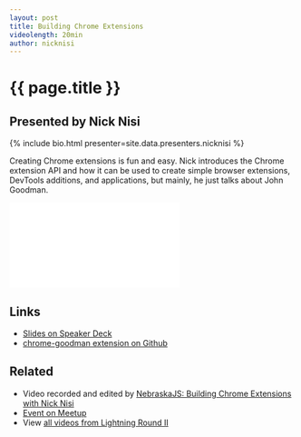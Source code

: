 ```yaml
---
layout: post
title: Building Chrome Extensions
videolength: 20min
author: nicknisi
---
```


# {{ page.title }}

## Presented by Nick Nisi

{% include bio.html presenter=site.data.presenters.nicknisi %}

Creating Chrome extensions is fun and easy. Nick introduces the Chrome extension API and how it can be used to create simple browser extensions, DevTools additions, and applications, but mainly, he just talks about John Goodman.

<div class="fluid-width-video-wrapper"><iframe src="//www.youtube.com/embed/HzJ9pUWb2rA" frameborder="0" allowfullscreen></iframe></div>

## Links

* [Slides on Speaker Deck](https://speakerdeck.com/nicknisi/chrome-extensions)
* [chrome-goodman extension on Github](https://github.com/nicknisi/chrome-goodman)

## Related

* Video recorded and edited by [NebraskaJS: Building Chrome Extensions with Nick Nisi](http://www.youtube.com/watch?v=HzJ9pUWb2rA)
* [Event on Meetup](http://www.meetup.com/nebraskajs/events/181849992/)
* View [all videos from Lightning Round II](http://www.youtube.com/playlist?list=PLCCU6TIglvLHdiJPU2_qPF0Z2y8qMqq56)
